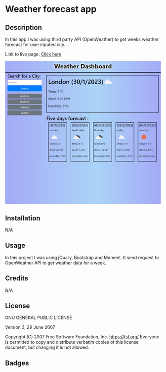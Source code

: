 # Weather forecast app

## Description

In this app I was using third party API (OpenWeather) to get weeks weather forecast for user inputed city.


Link to live page: [Click here](https://markubil.github.io/weather-forecast/)

![Forecast-app](./img/img.png)

## Installation

N/A

## Usage

In this project I was using jQuary, Bootstrap and Moment. It send request to OpenWeather API to get weather data for a week.


## Credits

N/A

## License

 GNU GENERAL PUBLIC LICENSE

 Version 3, 29 June 2007

 Copyright (C) 2007 Free Software Foundation, Inc. <https://fsf.org/>
 Everyone is permitted to copy and distribute verbatim copies
 of this license document, but changing it is not allowed.

## Badges

